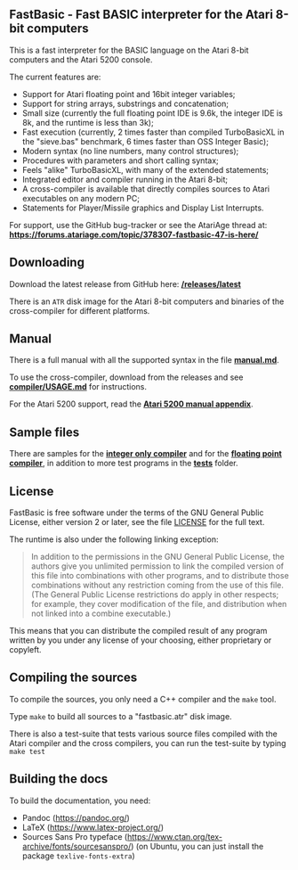 FastBasic - Fast BASIC interpreter for the Atari 8-bit computers
----------------------------------------------------------------

This is a fast interpreter for the BASIC language on the Atari 8-bit computers
and the Atari 5200 console.

The current features are:

- Support for Atari floating point and 16bit integer variables;
- Support for string arrays, substrings and concatenation;
- Small size (currently the full floating point IDE is 9.6k, the integer IDE is
  8k, and the runtime is less than 3k);
- Fast execution (currently, 2 times faster than compiled TurboBasicXL in the
  "sieve.bas" benchmark, 6 times faster than OSS Integer Basic);
- Modern syntax (no line numbers, many control structures);
- Procedures with parameters and short calling syntax;
- Feels "alike" TurboBasicXL, with many of the extended statements;
- Integrated editor and compiler running in the Atari 8-bit;
- A cross-compiler is available that directly compiles sources to Atari
  executables on any modern PC;
- Statements for Player/Missile graphics and Display List Interrupts.

For support, use the GitHub bug-tracker or see the AtariAge thread at:
**https://forums.atariage.com/topic/378307-fastbasic-47-is-here/**


Downloading
-----------

Download the latest release from GitHub here:
**[/releases/latest](https://github.com/dmsc/fastbasic/releases/latest)**

There is an `ATR` disk image for the Atari 8-bit computers and binaries of the
cross-compiler for different platforms.


Manual
------

There is a full manual with all the supported syntax in the file **[manual.md](manual.md)**.

To use the cross-compiler, download from the releases and see **[compiler/USAGE.md](compiler/USAGE.md)** for instructions.

For the Atari 5200 support, read the **[Atari 5200 manual appendix](a5200.md)**.


Sample files
------------

There are samples for the **[integer only compiler](samples/int/)** and for the **[floating point compiler](samples/fp/)**, in addition to more test programs in the **[tests](tests/)** folder.


License
-------

FastBasic is free software under the terms of the GNU General Public License,
either version 2 or later, see the file [LICENSE](LICENSE) for the full text.

The runtime is also under the following linking exception:

> In addition to the permissions in the GNU General Public License, the authors
> give you unlimited permission to link the compiled version of this file into
> combinations with other programs, and to distribute those combinations without
> any restriction coming from the use of this file. (The General Public License
> restrictions do apply in other respects; for example, they cover modification
> of the file, and distribution when not linked into a combine executable.)

This means that you can distribute the compiled result of any program written
by you under any license of your choosing, either proprietary or copyleft.


Compiling the sources
---------------------

To compile the sources, you only need a C++ compiler and the `make` tool.

Type `make` to build all sources to a "fastbasic.atr" disk image.

There is also a test-suite that tests various source files compiled with the
Atari compiler and the cross compilers, you can run the test-suite by typing
`make test`


Building the docs
-----------------

To build the documentation, you need:

- Pandoc (https://pandoc.org/)
- LaTeX (https://www.latex-project.org/)
- Sources Sans Pro typeface (https://www.ctan.org/tex-archive/fonts/sourcesanspro/)
  (on Ubuntu, you can just install the package `texlive-fonts-extra`)

